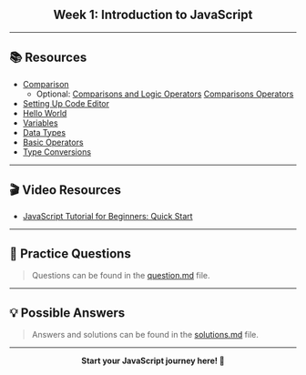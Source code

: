 <div align="center">
    <h2>Week 1: Introduction to JavaScript</h2>
</div>

---

## 📚 Resources

- [Comparison](https://javascript.info/comparison)
  - Optional:
    [Comparisons and Logic Operators](https://www.w3schools.com/js/js_comparisons.asp)
    [Comparisons Operators](https://www.javascripttutorial.net/javascript-comparison-operators/)
- [Setting Up Code Editor](https://javascript.info/code-editors)
- [Hello World](https://javascript.info/hello-world)
- [Variables](https://javascript.info/variables)
- [Data Types](https://javascript.info/types)
- [Basic Operators](https://javascript.info/operators)
- [Type Conversions](https://javascript.info/type-conversions)

---

## 🎬 Video Resources

- [JavaScript Tutorial for Beginners: Quick Start](https://www.youtube.com/watch?v=SajRjc9KKUE&list=PL0Zuz27SZ-6Oi6xNtL_fwCrwpuqylMsgT)

---

## 📝 Practice Questions

> Questions can be found in the [question.md](./question.md) file.

---

## 💡 Possible Answers

> Answers and solutions can be found in the [solutions.md](./solutions.md) file.

---

<div align="center">
    <b>Start your JavaScript journey here! 🚀</b>
</div>
